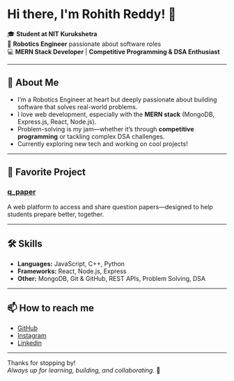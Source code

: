 # Hi there, I'm Rohith Reddy! 👋



🎓 **Student at NIT Kurukshetra**  
🤖 **Robotics Engineer** passionate about software roles  
💻 **MERN Stack Developer** | **Competitive Programming & DSA Enthusiast**  

---

## 🚀 About Me

- I’m a Robotics Engineer at heart but deeply passionate about building software that solves real-world problems.
- I love web development, especially with the **MERN stack** (MongoDB, Express.js, React, Node.js).
- Problem-solving is my jam—whether it’s through **competitive programming** or tackling complex DSA challenges.
- Currently exploring new tech and working on cool projects!

---

## 🌟 Favorite Project

### [q_paper](https://github.com/RohithReddy-1402/q_paper)
A web platform to access and share question papers—designed to help students prepare better, together.

---

## 🛠️ Skills

- **Languages:** JavaScript, C++, Python
- **Frameworks:** React, Node.js, Express
- **Other:** MongoDB, Git & GitHub, REST APIs, Problem Solving, DSA

---

## 📫 How to reach me

- [GitHub](https://github.com/RohithReddy-1402)
- [Instagram](https://www.instagram.com/stark_14_rohith/)
- [Linkedin](https://www.linkedin.com/in/rohith-kumar-reddy-s-367b31278/)

---

Thanks for stopping by!  
_Always up for learning, building, and collaborating._ 🚀
